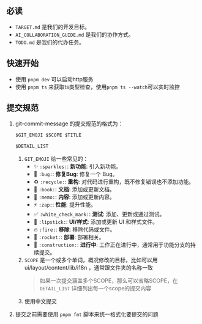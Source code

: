 ## 必读

- `TARGET.md` 是我们的开发目标。
- `AI_COLLABORATION_GUIDE.md` 是我们的协作方式。
- `TODO.md` 是我们的代办任务。

## 快速开始

- 使用 `pnpm dev` 可以启动http服务
- 使用 `pnpm ts` 来获取ts类型检查，使用`pnpm ts --watch`可以实时监控

## 提交规范

1. git-commit-message 的提交规范的格式为：

   ```md
   $GIT_EMOJI $SCOPE $TITLE

   $DETAIL_LIST
   ```

   1. `GIT_EMOJI` 给一些常见的：
      - ✨ `:sparkles:`: **新功能**: 引入新功能。
      - 🐛 `:bug:`: **修复Bug**: 修复一个 Bug。
      - ♻️ `:recycle:`: **重构**: 对代码进行重构，既不修复错误也不添加功能。
      - 📖 `:book:`: **文档**: 添加或更新文档。
      - 📝 `:memo:`: **内容**: 添加或更新内容。
      - ⚡️ `:zap:`: **性能**: 提升性能。
      - ✅ `:white_check_mark:`: **测试**: 添加、更新或通过测试。
      - 💄 `:lipstick:`: **UI/样式**: 添加或更新 UI 和样式文件。
      - 🔥 `:fire:`: **移除**: 移除代码或文件。
      - 🚀 `:rocket:`: **部署**: 部署相关。
      - 🚧 `:construction:`: **进行中**: 工作正在进行中，通常用于功能分支的持续提交。
   2. `SCOPE` 是一个或多个单词，概况修改的目标，比如可以用 ui/layout/content/lib/i18n ，通常跟文件夹的名称一致
      > 如果一次提交涵盖多个SCOPE，那么可以省略SCOPE，在`DETAIL_LIST` 详细列出每一个scope的提交内容
   3. 使用中文提交

2. 提交之前需要使用 `pnpm fmt` 脚本来统一格式化要提交的问题
